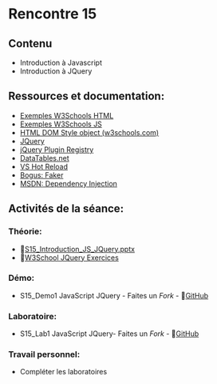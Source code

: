 # Rencontre 15

## Contenu
- Introduction à Javascript 
- Introduction à JQuery

## Ressources et documentation: 
- [Exemples W3Schools HTML](https://www.w3schools.com/js/js_examples.asp) 
- [Exemples W3Schools JS](https://htmlcheatsheet.com/js/) 
- [HTML DOM Style object (w3schools.com)](https://www.w3schools.com/jsref/dom_obj_style.asp) 
- [JQuery](https://api.jquery.com/)
- [jQuery Plugin Registry](https://plugins.jquery.com/)  
- [DataTables.net](https://datatables.net/)
- [VS Hot Reload](https://learn.microsoft.com/fr-ca/visualstudio/debugger/hot-reload?view=vs-2022)
- [Bogus: Faker](https://github.com/bchavez/Bogus)
- [MSDN: Dependency Injection](https://learn.microsoft.com/en-us/aspnet/core/fundamentals/dependency-injection?view=aspnetcore-6.0)

## Activités de la séance: 
### Théorie:  
- 🔗[S15_Introduction_JS_JQuery.pptx](BRISE)
- 🔗[W3School JQuery Exercices](https://www.w3schools.com/jquery/jquery_exercises.asp)

### Démo:
- S15_Demo1 JavaScript JQuery - Faites un *Fork* - 🔗[GitHub](BRISE)

### Laboratoire: 

- S15_Lab1 JavaScript JQuery- Faites un *Fork* - 🔗[GitHub](BRISE)

### Travail personnel: 
- Compléter les laboratoires